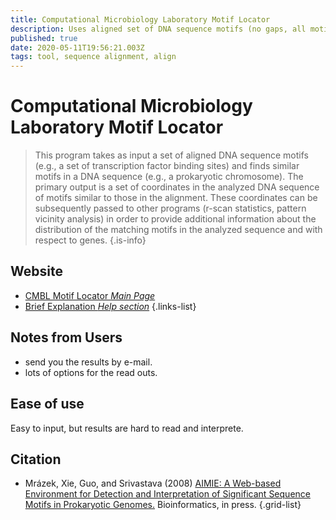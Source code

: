 ```yaml
---
title: Computational Microbiology Laboratory Motif Locator
description: Uses aligned set of DNA sequence motifs (no gaps, all motifs of the same length) and finds similar motifs in the analyzed sequence. Uses position specific score matrix (PSSM) representation of the motif.
published: true
date: 2020-05-11T19:56:21.003Z
tags: tool, sequence alignment, align
---
```


# Computational Microbiology Laboratory Motif Locator

> This program takes as input a set of aligned DNA sequence motifs (e.g., a set of transcription factor binding sites) and finds similar motifs in a DNA sequence (e.g., a prokaryotic chromosome). The primary output is a set of coordinates in the analyzed DNA sequence of motifs similar to those in the alignment. These coordinates can be subsequently passed to other programs (r-scan statistics, pattern vicinity analysis) in order to provide additional information about the distribution of the matching motifs in the analyzed sequence and with respect to genes.
{.is-info}

## Website

- [CMBL Motif Locator *Main Page*](https://www.cmbl.uga.edu//software/motloc.html)
- [Brief Explanation *Help section*](https://www.cmbl.uga.edu////software/Motloc-guide.htm)
{.links-list}

## Notes from Users
- send you the results by e-mail.
- lots of options for the read outs.

## Ease of use
Easy to input, but results are hard to read and interprete. 

## Citation

- Mrázek, Xie, Guo, and Srivastava (2008) [AIMIE: A Web-based Environment for Detection and Interpretation of Significant Sequence Motifs in Prokaryotic Genomes.](https://www.ncbi.nlm.nih.gov/pubmed/18304933) Bioinformatics, in press.
{.grid-list}
